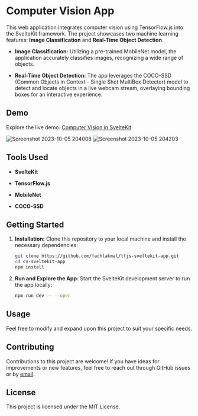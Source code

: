 # Computer Vision App

This web application integrates computer vision using TensorFlow.js into the SvelteKit framework. The project showcases two machine learning features: **Image Classification** and **Real-Time Object Detection**.

- **Image Classification:** Utilizing a pre-trained MobileNet model, the application accurately classifies images, recognizing a wide range of objects.

- **Real-Time Object Detection:** The app leverages the COCO-SSD (Common Objects in Context - Single Shot MultiBox Detector) model to detect and locate objects in a live webcam stream, overlaying bounding boxes for an interactive experience.

## Demo

Explore the live demo: [Computer Vision in SvelteKit](https://cv-sveltekit-app.vercel.app/)

![Screenshot 2023-10-05 204008](https://github.com/fadhlakmal/tfjs-sveltekit-app/assets/120249194/50133cfb-5418-41b5-8afb-84c90ecc7e33)
![Screenshot 2023-10-05 204203](https://github.com/fadhlakmal/tfjs-sveltekit-app/assets/120249194/f69fac84-ad54-415a-8e62-8a75900061cc)

## Tools Used

- **SvelteKit**

- **TensorFlow.js**

- **MobileNet**

- **COCO-SSD**

## Getting Started

1. **Installation:** Clone this repository to your local machine and install the necessary dependencies:

   ```bash
   git clone https://github.com/fadhlakmal/tfjs-sveltekit-app.git
   cd cv-sveltekit-app
   npm install

   ```
2. **Run and Explore the App:** Start the SvelteKit development server to run the app locally:
   ```bash
   npm run dev -- --open
   ```

## Usage
Feel free to modify and expand upon this project to suit your specific needs.

## Contributing
Contributions to this project are welcome! If you have ideas for improvements or new features, feel free to reach out through GitHub issues or by [email](mailto:akmal.madany1@gmail.com).

## License
This project is licensed under the MIT License.
